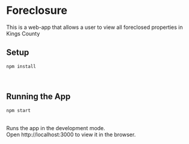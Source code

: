 # Foreclosure

This is a web-app that allows a user to view all foreclosed properties in Kings County

## Setup

```
npm install
```
<br>

## Running the App
```
npm start 
```
<br>
Runs the app in the development mode. <br>
Open http://localhost:3000 to view it in the browser.
